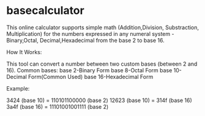 # basecalculator
This online calculator supports simple math (Addition,Division, Substraction, Multiplication) for the numbers expressed in any numeral system - Binary,Octal, Decimal,Hexadecimal from the base 2 to base 16.


How It Works:

This tool can convert a number between two custom bases (between 2 and 16).
Common bases:
base 2-Binary Form
base 8-Octal Form
base 10-Decimal Form(Common Used)
base 16-Hexadecimal Form

Example:

3424 (base 10) = 110101100000 (base 2)
12623 (base 10) = 314f (base 16)
3a4f (base 16) = 11101001001111 (base 2)
